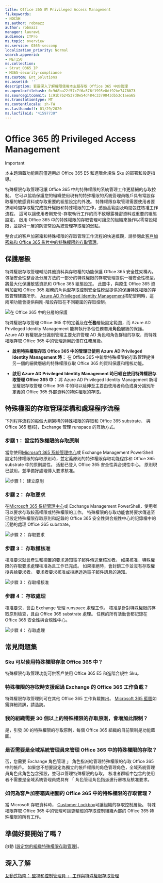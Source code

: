 ```yaml
---
title: Office 365 的 Privileged Access Management
f1.keywords:
- NOCSH
ms.author: robmazz
author: robmazz
manager: laurawi
audience: ITPro
ms.topic: overview
ms.service: O365-seccomp
localization_priority: Normal
search.appverid:
- MET150
ms.collection:
- Strat_O365_IP
- M365-security-compliance
ms.custom: Ent_Solutions
ms.assetid: ''
description: 若要深入了解權限使用本主題存取 Office 365 中的管理
ms.openlocfilehash: 0c9d8ba22f57c7f6a576f1995e8df92be7478073
ms.sourcegitcommit: 1c91b7b24537d0e54d484c3379043db53c1aea65
ms.translationtype: MT
ms.contentlocale: zh-TW
ms.lasthandoff: 01/29/2020
ms.locfileid: "41597730"
---
```

# <a name="privileged-access-management-in-office-365"></a>Office 365 的 Privileged Access Management

> [!IMPORTANT]
> 本主題涵蓋功能目前僅適用於 Office 365 E5 和進階合規性 Sku 的部署和設定指導。

特殊權限存取管理可讓 Office 365 中的特殊權限的系統管理工作更精細的存取控制。 它可以協助保護您的組織使用現有的特殊權限的系統管理員帳戶具有常設存取權的敏感資料或存取重要的組態設定的外洩。 特殊權限存取管理需要使用者要求剛時間存取權完成提升權限和特殊權限的工作，透過高範圍及時間包住核准工作流程。 這可以讓使用者剛充份-存取執行工作的而不致曝露機密資料或重要的組態設定。 啟用 Office 365 中的特殊權限的存取管理可讓您的組織來操作以零常設權限，並提供一層的防禦常設系統管理存取權的弱點。

整合式的客戶加密箱和特殊權限的存取管理工作流程的快速概觀，請參閱此[客戶加密箱和 Office 365 影片中的特殊權限的存取管理](https://go.microsoft.com/fwlink/?linkid=2066800)。

## <a name="layers-of-protection"></a>保護層級

特殊權限存取管理輔助其他資料與存取權的功能保護 Office 365 安全性架構內。 包括安全性整合及分層方法的一部分的特殊權限的存取管理提供一種安全性模型，將最大化保護敏感資訊和 Office 365 組態設定。 此圖中，與原生 Office 365 資料加密和 Office 365 服務的角色型存取控制安全性模型提供的保護特殊權限的存取管理建置所示。 [Azure AD Privileged Identity Management](https://docs.microsoft.com/azure/active-directory/active-directory-privileged-identity-management-configure)搭配使用時，這兩項功能會提供與剛-階段存取在不同範圍的存取控制。

![在 Office 365 中的分層的保護](media/pam-layered-protection.png)

特殊權限存取管理 Office 365 中的定義及在**任務**層級設定範圍，而 Azure AD Privileged Identity Management 能夠執行多個任務套用**角色**層級的保護。 Azure AD 有權限身分識別管理主要允許管理 AD 角色和角色群組的存取，而特殊權限存取 Office 365 中的管理適用於僅在任務層級。

- **啟用特殊權限存取 Office 365 中的管理已使用 Azure AD Privileged Identity Management 時：** 在 Office 365 中新增特殊權限的存取管理提供另一個的細微層級的特殊權限存取 Office 365 的資料保護和稽核功能。

- **啟用 Azure AD Privileged Identity Management 時已經在使用特殊權限存取管理 Office 365 中：** 將 Azure AD Privileged Identity Management 新增至權限存取管理 Office 365 中的可以延伸至主要由使用者角色或身分識別所定義的 Office 365 外部資料的特殊權限的存取。  

## <a name="privileged-access-management-architecture-and-process-flow"></a>特殊權限的存取管理架構和處理程序流程

下列程序流程的每個大綱架構的特殊權限的存取和 Office 365 substrate、 與 Office 365 稽核]，Exchange 管理 runspace 的互動方式。

### <a name="step-1-configure-a-privileged-access-policy"></a>步驟 1： 設定特殊權限的存取原則

當您使用[Microsoft 365 系統管理中心](https://admin.microsoft.com)或 Exchange Management PowerShell 設定特殊權限的存取原則時，並定義原則的特殊權限存取功能程序和 Office 365 substrate 中的原則屬性。 活動已登入 Office 365 安全性與合規性中心。 原則現已啟用，並準備好處理傳入要求核准。

![步驟 1： 建立原則](media/pam-step1-policy-creation.jpg)

### <a name="step-2-access-request"></a>步驟 2： 存取要求

在[Microsoft 365 系統管理中心](https://admin.microsoft.com)或 Exchange Management PowerShell，使用者可以要求存取較高權限或特殊權限的工作。 特殊權限的存取功能會將要求傳送至已設定特殊權限存取原則和記錄的 Office 365 安全性與合規性中心的記錄檔中的活動的處理 Office 365 substrate。

![步驟 2： 存取要求](media/pam-step2-access-request.jpg)

### <a name="step-3-access-approval"></a>步驟 3： 存取權核准

核准要求就會產生和擱置的要求通知電子郵件傳送至核准者。 如果核准，特殊權限的存取要求處理核准為且工作已完成。 如果拒絕時，會封鎖工作並沒有存取權授與給要求者。 要求者要求核准或拒絕透過電子郵件訊息的通知。

![步驟 3： 存取權核准](media/pam-step3-access-approval.jpg)

### <a name="step-4-access-processing"></a>步驟 4： 存取處理

核准要求，會由 Exchange 管理 runspace 處理工作。 核准是針對特殊權限的存取原則檢查，且由 Office 365 substrate 處理。 任務的所有活動會都記錄在 Office 365 安全性與合規性中心。

![步驟 4： 存取處理](media/pam-step4-access-processing.jpg)

## <a name="frequently-asked-questions"></a>常見問題集

### <a name="what-skus-can-use-privileged-access-in-office-365"></a>Sku 可以使用特殊權限存取 Office 365 中？
特殊權限存取管理功能可供客戶使用 Office 365 E5 和進階合規性 Sku。

### <a name="when-will-privileged-access-support-office-365-workloads-beyond-exchange"></a>特殊權限的存取時支援超過 Exchange 的 Office 365 工作負載？
特殊權限存取管理則可在其他 Office 365 工作負載推出。 [Microsoft 365 藍圖](https://www.microsoft.com/microsoft-365/roadmap)如需詳細資訊，請造訪。

### <a name="my-organization-needs-more-than-30-privileged-access-policies-will-this-limit-be-increased"></a>我的組織需要 30 個以上的特殊權限的存取原則，會增加此限制？
是，引發 30 的特殊權限的存取原則，每個 Office 365 組織的目前限制是功能藍圖。

### <a name="do-i-need-to-be-a-global-admin-to-manage-privileged-access-in-office-365"></a>是否需要是全域系統管理員來管理 Office 365 中的特殊權限的存取？
否，您需要 Exchange 角色管理 」 角色指派給管理特殊權限的存取 Office 365 中的帳戶。 如果您不想要設定為獨立的帳戶權限的角色管理角色，全域系統管理員角色此角色包含預設，並可以管理特殊權限的存取。 核准者群組中包含的使用者不需要是全域系統管理員或具有 「 角色管理角色指派進行審核及核准要求。

### <a name="how-is-privileged-access-management-in-office-365-related-to-customer-lockbox"></a>如何為客戶加密箱與相關的 Office 365 中的特殊權限的存取管理？
當 Microsoft 存取資料時， [Customer Lockbox](https://docs.microsoft.com/office365/admin/manage/customer-lockbox-requests)可讓組織的存取控制層級。 特殊權限存取 Office 365 中的管理可讓更精細的存取控制組織內部的 Office 365 特殊權限的所有工作。

## <a name="ready-to-get-started"></a>準備好要開始了嗎？

啟動 [[設定您的組織特殊權限存取管理](privileged-access-management-configuration.md)]。

## <a name="learn-more"></a>深入了解

[互動式指南： 監視和控制管理員 」 工作與特殊權限存取管理](https://content.cloudguides.com/guides/Privileged%20Access%20Management)